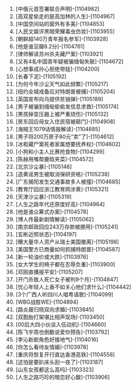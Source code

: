 
1. [中俄元首签署联合声明]-[1104982]
1. [高双星偷走的是高加林的人生]-[1104967]
1. [中国空间站的窗外有多美]-[1104853]
1. [人民文娱评黑暗荣耀毒虫仿妆]-[1103955]
1. [朝鲜超140万青年报名参军]-[1103928]
1. [他是谁豆瓣8.2分]-[1104761]
1. [律师解读苏州杀夫藏尸案]-[1103921]
1. [又有4名中国青年疑被骗缅甸失联]-[1104672]
1. [心想事成孙心拒绝带娃]-[1104200]
1. [长春下泥]-[1105192]
1. [为何今年沙尘天气如此频繁]-[1105217]
1. [纽约全城戒备应对特朗普被捕]-[1105204]
1. [英国宣布向乌提供贫铀弹]-[1105189]
1. [男子被骗到缅甸偷偷发信息求救]-[1105174]
1. [男孩掉变压器上被严重烧伤]-[1105132]
1. [房东回应母女入住民宿被砸门]-[1104908]
1. [海贼王1079话情报解读]-[1104885]
1. [男子将200万房子80元“卖”了]-[1104612]
1. [冰柜藏尸案死者家属想要抚养权]-[1104602]
1. [小狗和小主人比赛抢食物]-[1104299]
1. [陈赫用嘴帮鹿晗夹菜]-[1104572]
1. [北京沙尘暴]-[1105146]
1. [造黄谣男生被取消保研资格]-[1105238]
1. [广东揭阳发生交通事故多人被撞]-[1104685]
1. [教育厅回应浙江教育网涉黄]-[1105321]
1. [天津沙尘暴]-[1105319]
1. [人生之路年代还原度好高]-[1104964]
1. [他是谁众筹式办案]-[1104578]
1. [博人传最新剧情解读]-[1105062]
1. [南京邮政回应243万存款被挪用]-[1105241]
1. [玄彬近照状态]-[1104197]
1. [曝大量华人资产从瑞士美国撤离]-[1105198]
1. [美国警方已商量如何抓捕特朗普]-[1104587]
1. [新一轮油价或大跌]-[1103976]
1. [女大学生的椅子都在忍辱负重]-[1103900]
1. [邓刚直播报平安]-[1105207]
1. [开门杀致人死亡女子被判9个月]-[1104847]
1. [忧心年轻人上香不如关心他们求什么]-[1104442]
1. [3个广西人听四川人唱粤语歌]-[1104099]
1. [WBG战胜WE]-[1104894]
1. [路炎晨归晓双向求婚]-[1103845]
1. [双胞胎打架堪比相声现场]-[1103450]
1. [00后大四小伙谈入伍动机]-[1104660]
1. [陈飞宇周也倒数说爱你预告]-[1103792]
1. [李沁新剧角色好接地气]-[1104016]
1. [你怎么看待友情婚]-[1103978]
1. [重庆将恢复开行直达香港高铁]-[1104558]
1. [这怕是要趴床头刮一夜了]-[1103187]
1. [山东女孩都这么高吗]-[1103323]
1. [人生之路巧珍的暗恋好心酸]-[1103906]